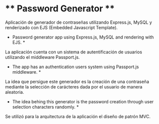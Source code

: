 # ** Password Generator **

Aplicación de generador de contraseñas utilizando Express.js, MySQL y renderizado con EJS (Embedded Javascript Template).

* Password generator app using Express.js, MySQL and rendering with EJS. *

La aplicación cuenta con un sistema de autentificación de usuarios utilizando el middleware Passport.js.

* The app has an authentication users system using Passport.js middleware. *

La idea que persigue este generador es la creación de una contraseña mediante la selección de carácteres dada por el usuario de manera aleatoria. 

* The idea behing this generator is the password creation through user selection characters randomly. *

Se utilizó para la arquitectura de la aplicación el diseño de patrón MVC.